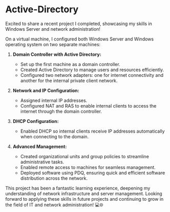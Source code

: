 # Active-Directory
Excited to share a recent project I completed, showcasing my skills in Windows Server and network administration!

On a virtual machine, I configured both Windows Server and Windows operating system on two separate machines:

1. **Domain Controller with Active Directory:** 
   - Set up the first machine as a domain controller.
   - Created Active Directory to manage users and resources efficiently.
   - Configured two network adapters: one for internet connectivity and another for the internal private client network.

2. **Network and IP Configuration:**
   - Assigned internal IP addresses.
   - Configured NAT and RAS to enable internal clients to access the internet through the domain controller.

3. **DHCP Configuration:**
   - Enabled DHCP so internal clients receive IP addresses automatically when connecting to the domain.

4. **Advanced Management:**
   - Created organizational units and group policies to streamline administrative tasks.
   - Enabled remote access to machines for seamless management.
   - Deployed software using PDQ, ensuring quick and efficient software distribution across the network.

This project has been a fantastic learning experience, deepening my understanding of network infrastructure and server management. Looking forward to applying these skills in future projects and continuing to grow in the field of IT and network administration! 💻🌐










